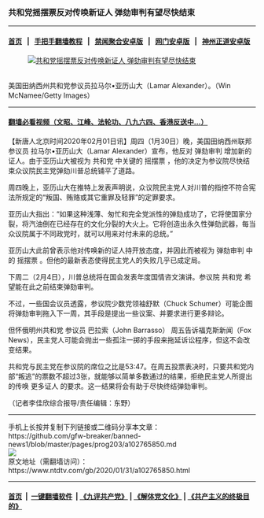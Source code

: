 ### 共和党摇摆票反对传唤新证人 弹劾审判有望尽快结束
------------------------

#### [首页](https://github.com/gfw-breaker/banned-news1/blob/master/README.md) &nbsp;&nbsp;|&nbsp;&nbsp; [手把手翻墙教程](https://github.com/gfw-breaker/guides/wiki) &nbsp;&nbsp;|&nbsp;&nbsp; [禁闻聚合安卓版](https://github.com/gfw-breaker/bn-android) &nbsp;&nbsp;|&nbsp;&nbsp; [网门安卓版](https://github.com/oGate2/oGate) &nbsp;&nbsp;|&nbsp;&nbsp; [神州正道安卓版](https://github.com/SzzdOgate/update) 



<div><div class="featured_image">
 <a href="https://i.ntdtv.com/assets/uploads/2020/02/Untitled.jpg" target="_blank">
  <figure>
   <img alt="共和党摇摆票反对传唤新证人 弹劾审判有望尽快结束" src="https://i.ntdtv.com/assets/uploads/2020/02/Untitled-800x450.jpg"/>
  </figure><br/>
 </a>
 <span class="caption">
  美国田纳西州共和党参议员拉马尔•亚历山大（Lamar Alexander）。（Win McNamee/Getty Images）
 </span>
</div>
</div><hr/>

#### [翻墙必看视频（文昭、江峰、法轮功、八九六四、香港反送中...）](http://167.172.214.107/home.html)

<div><div class="post_content" itemprop="articleBody">
 <p>
  【新唐人北京时间2020年02月01日讯】周四（1月30日）晚，美国田纳西州联邦
  <ok href="https://www.ntdtv.com/gb/参议员.htm">
   参议员
  </ok>
  拉马尔•亚历山大（Lamar Alexander）宣布，他反对
  <ok href="https://www.ntdtv.com/gb/弹劾审判.htm">
   弹劾审判
  </ok>
  增加新的证人。由于亚历山大被视为
  <ok href="https://www.ntdtv.com/gb/共和党.htm">
   共和党
  </ok>
  中关键的
  <ok href="https://www.ntdtv.com/gb/摇摆票.htm">
   摇摆票
  </ok>
  ，他的决定为参议院尽快结束众议院民主党弹劾川普总统铺平了道路。
 </p>
 <p>
  周四晚上，亚历山大在推特上发表声明说，众议院民主党人对川普的指控不符合宪法所规定的“叛国、贿赂或其它重罪及轻罪”的定罪要求。
 </p>
 <p>
  亚历山大指出：“如果这种浅薄、匆忙和完全党派性的弹劾成功了，它将使国家分裂，将汽油倒在已经存在的文化分裂的大火上。它将创造出永久性弹劾武器，每当众议院属于不同政党时，就可以用来对付未来的总统。”
 </p>
 <p>
  亚历山大此前曾表示他对传唤新的证人持开放态度，并因此而被视为
  <ok href="https://www.ntdtv.com/gb/弹劾审判.htm">
   弹劾审判
  </ok>
  中的
  <ok href="https://www.ntdtv.com/gb/摇摆票.htm">
   摇摆票
  </ok>
  。但他的最新表态使得民主党人的失败几乎已成定局。
 </p>
 <p>
  下周二（2月4日），川普总统将在国会发表年度国情咨文演讲。参议院
  <ok href="https://www.ntdtv.com/gb/共和党.htm">
   共和党
  </ok>
  希望能在此之前结束弹劾审判。
 </p>
 <p>
  不过，一些国会议员透露，参议院少数党领袖舒默（Chuck Schumer）可能企图将弹劾审判拖入下一周，其手段是提出一些议案、并要求进行更多辩论。
 </p>
 <p>
  但怀俄明州共和党
  <ok href="https://www.ntdtv.com/gb/参议员.htm">
   参议员
  </ok>
  巴拉索（John Barrasso） 周五告诉福克斯新闻（Fox News），民主党人可能会抛出一些孤注一掷的手段来拖延诉讼程序，但这不会改变结果。
 </p>
 <p>
  共和党与民主党在参议院的席位之比是53:47。在周五投票表决时，只要共和党内部“叛逃”的票数不超过3张，就能够以简单多数通过的结果，拒绝民主党人所提出的传唤
  <ok href="https://www.ntdtv.com/gb/更多证人.htm">
   更多证人
  </ok>
  的要求。这一结果将会有助于尽快终结弹劾审判。
 </p>
 <p>
  （记者李佳欣综合报导/责任编辑：东野）
 </p>
 <div class="single_ad">
 </div>
</div>
</div>
<hr/>
手机上长按并复制下列链接或二维码分享本文章：<br/>
https://github.com/gfw-breaker/banned-news1/blob/master/pages/prog203/a102765850.md <br/>
<a href='https://github.com/gfw-breaker/banned-news1/blob/master/pages/prog203/a102765850.md'><img src='https://github.com/gfw-breaker/banned-news1/blob/master/pages/prog203/a102765850.md.png'/></a> <br/>
原文地址（需翻墙访问）：https://www.ntdtv.com/gb/2020/01/31/a102765850.html


------------------------
#### [首页](https://github.com/gfw-breaker/banned-news1/blob/master/README.md) &nbsp;|&nbsp; [一键翻墙软件](https://github.com/gfw-breaker/nogfw/blob/master/README.md) &nbsp;| [《九评共产党》](https://github.com/gfw-breaker/9ping.md/blob/master/README.md#九评之一评共产党是什么) | [《解体党文化》](https://github.com/gfw-breaker/jtdwh.md/blob/master/README.md) | [《共产主义的终极目的》](https://github.com/gfw-breaker/gczydzjmd.md/blob/master/README.md)


<img src='http://gfw-breaker.win/banned-news/pages/prog203/a102765850.md' width='0px' height='0px'/>